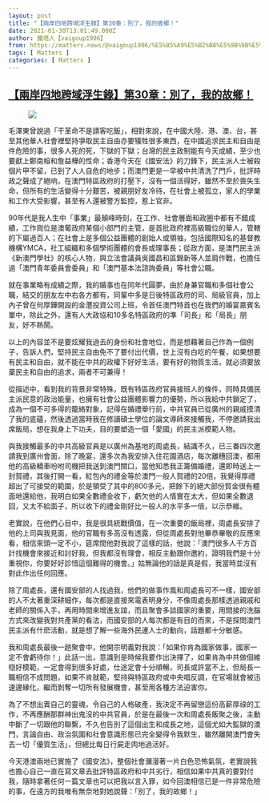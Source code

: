 ```yaml
---
layout: post
title: "【兩岸四地跨域浮生錄】第30章：別了，我的故鄉！"
date: 2021-01-30T13:01:49.000Z
author: 鐵塔人【vaigoup1906】
from: https://matters.news/@vaigoup1906/%E5%85%A9%E5%B2%B8%E5%9B%9B%E5%9C%B0%E8%B7%A8%E5%9F%9F%E6%B5%AE%E7%94%9F%E9%8C%84-%E7%AC%AC30%E7%AB%A0-%E5%88%A5%E4%BA%86-%E6%88%91%E7%9A%84%E6%95%85%E9%84%89-bafyreid6py6ob3tbqe6y5unb46kmczsnlkgfchxcjoxp6ivye65a5ymfmy
tags: [ Matters ]
categories: [ Matters ]
---
```

<!--1612011709000-->
[【兩岸四地跨域浮生錄】第30章：別了，我的故鄉！](https://matters.news/@vaigoup1906/%E5%85%A9%E5%B2%B8%E5%9B%9B%E5%9C%B0%E8%B7%A8%E5%9F%9F%E6%B5%AE%E7%94%9F%E9%8C%84-%E7%AC%AC30%E7%AB%A0-%E5%88%A5%E4%BA%86-%E6%88%91%E7%9A%84%E6%95%85%E9%84%89-bafyreid6py6ob3tbqe6y5unb46kmczsnlkgfchxcjoxp6ivye65a5ymfmy)
------

<div>
<figure class="image"><img src="https://assets.matters.news/embed/c2b4e8b5-4419-4d4d-b2e8-6eb4e8717f7d.jpeg" data-asset-id="c2b4e8b5-4419-4d4d-b2e8-6eb4e8717f7d" referrerpolicy="no-referrer"><figcaption><span></span></figcaption></figure><p>毛澤東曾說過「干革命不是請客吃飯」，相對來說，在中國大陸、港、澳、台，甚至其他華人社會裡堅持爭取民主自由亦要犠牲很多東西，在中國追求民主和自由是件危險的事，很多人死的死，下獄的下獄；台灣的民主政制能有今天成績，至少也要獻上鄭南榕和詹益樺的性命；香港今天在《國安法》的刀鋒下，民主派人士被殺個片甲不留，已到了人人自危的地步；而澳門更是一早被中共清洗了門戶，批評時政之聲成了絕响，在澳門特區政府的打壓下，沒有一個活得好，雖然不至於喪失生命，但所有的生活變得十分艱苦，被親朋好友冷待，在社會上被孤立，家人的學業和工作大受影響，甚至有人還被警方監控，惹上官非。</p><p>90年代是我人生中「事業」最顛峰時刻，在工作、社會層面和政圈中都有不錯成績，工作崗位是澳葡政府某個小部門的主管，是首批政府裡高級職位的華人，管轄的下屬過百人；在社會上是多個公益團體的創始人或領袖，包括國際知名的基督教機構YMCA，社工組織和多個學術團體的會長或理事長；從政方面，是澳門民主派《新澳門學社》的核心人物，與立法會議員吳國昌和區錦新等人並肩作戰，也擔任過「澳門青年委員會委員」和「澳門基本法諮詢委員」等社會公職。</p><p>就在事業略有成績之際，我的婚事也在同年代圓夢，由於身兼官職和多個社會公職，結交的朋友左中右各方都有，同輩中多是日後特區政府的司、局級官員，加上內子曾在何厚鏵開設的金灃投資公司上班，令首任澳門特首也在我們的婚宴嘉賓名單中，除此之外，還有人大政協和10多名特區政府的準「司長」和「局長」朋友，好不熱鬧。</p><p>以上的內容並不是要炫耀我過去的身份和社會地位，而是想藉著自己作為一個例子，告訴人們，堅持民主自由免不了要付出代價，世上沒有白吃的午餐，如果想要有民主和自由，就不能在中共的政權下好好生活，要有好的物質生活，就必須要放棄民主和自由的追求，兩者不可兼得！</p><p>從描述中，看到我的背景非常特殊，既有特區政府官員接班人的條件，同時具備民主派民意的政治能量，也擁有社會公益團體影響力的優勢，所以我給中共鎖定了，成為一個不可多得的籠絡對象，記得在婚禮舉行前，中共官員已從廣州的親戚摸清了我的底蘊，然後透過當時我在修讀碩士學位的論文導師來接觸我，不停邀請我出席飯局，想在我身上下功夫，目的要塑造一個「愛國」的民主派模範人物。</p><p>與我接觸最多的中共高級官員是以廣州為基地的周處長，結識不久，已三番四次邀請我到廣州會面，除了晚宴，還多次為我安排入住花園酒店，每次離穗回澳，都用他的高級轎車吩咐司機把我送到澳門關口，當他知悉我正籌備婚禮，還即時送上一封賀禮，其後打開一看，紅包內的禮金等於澳門一般人賀禮的20倍，我覺得厚禮超出了可接受的範圍，於是領受了其中的800多元，把餘下的絕大部份賀金很有體面地還給他，我明白如果全數禮金收下，虧欠他的人情實在太大，但如果全數退回，又太不給面子，所以收下的禮金剛好比一般人的水平多一倍，以示恭維。</p><p>老實說，在他們心目中，我是很具統戰價值，在一次重要的飯局裡，周處長安排了他的上司與我見面，他的官職有多高沒有透露，但從周處長對他畢恭畢敬的反應來看，相信來頭一定不小，筵席間他對我說了這樣的話，他說：「澳門很多人千方百計找機會來接近和討好我，但我都沒有理會，相反主動跟你邀約，證明我們是十分重視你，你要好好診惜這個難得的機會。」姑無論他的話是真是假，我當時並沒有對此作出任何回應。</p><p>除了周處長，還有國安部的人找過我，他們的做事作風和周處長可不一樣，國安部的人不太著重深耕細作，每次都是直接來電表明身分，不像周處長那樣透過親戚和老師的關係入手，再用時間來增進友誼，而且聚會多談國家的重要，用間接的洗腦方式來改變我對共產黨的看法，而國安部的人每次都是有目的而來，不是探問澳門民主派有什麽活動，就是想了解一些海外民運人士的動向，話題都十分敏感。</p><p>我和周處長最後一趟聚會中，他開宗明義對我說：「如果你肯為國家做事，國家一定不會虧待你！」此話一出，意識到是時候我要作出決擇了，如果肯為中共做個維穏好模範，一定會得到很多好處，仕途定會十分順暢，司長或許當不上，但局長一職相信不成問題，如果不肯就範，堅持與特區政府或中央唱反調，在官場就會被迅速邊緣化，繼而剝奪一切所有發展機會，甚至用各種方法迫害你。</p><p>為了不想出賣自己的靈魂，令自己的人格破產，我決定不再留戀這份高薪厚祿的工作，不再應酬那群神出鬼沒的中共官員，於是在最後一次和周處長飯聚之後，主動中斷了一切跟他的聯繫，不久也告別了這個出生和成長之地，這個尤如大監獄的澳門，言論自由、政治氛圍和社會意識形態已完全變得令我默生，雖然離開澳門會失去一切「優質生活」，但總比每日行屍走肉地過活好。</p><p>今天港澳兩地已實施了《國安法》，整個社會瀰漫著一片白色恐怖氣氛，老實說我也擔心自己一直在寫文章去批評特區政府和中共劣行，相信如果中共真的要對付我，隨時拿著任何一篇文章也可以把我以言入罪，如今回澳相信已是一件非常危險的事，在遠方的我唯有無奈地對她說聲：「別了，我的故鄉！」</p>
</div>
